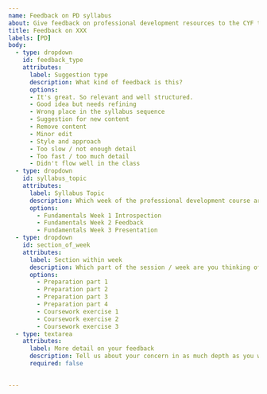 ```yaml
---
name: Feedback on PD syllabus
about: Give feedback on professional development resources to the CYF team
title: Feedback on XXX
labels: [PD]
body:
  - type: dropdown
    id: feedback_type
    attributes:
      label: Suggestion type
      description: What kind of feedback is this?
      options:
      - It's great. So relevant and well structured.
      - Good idea but needs refining
      - Wrong place in the syllabus sequence
      - Suggestion for new content
      - Remove content
      - Minor edit
      - Style and approach
      - Too slow / not enough detail
      - Too fast / too much detail
      - Didn't flow well in the class
  - type: dropdown
    id: syllabus_topic
    attributes:
      label: Syllabus Topic
      description: Which week of the professional development course are you thinking of?
      options:
        - Fundamentals Week 1 Introspection
        - Fundamentals Week 2 Feedback
        - Fundamentals Week 3 Presentation
  - type: dropdown
    id: section_of_week
    attributes:
      label: Section within week
      description: Which part of the session / week are you thinking of?
      options:
        - Preparation part 1
        - Preparation part 2
        - Preparation part 3
        - Preparation part 4
        - Coursework exercise 1
        - Coursework exercise 2
        - Coursework exercise 3
  - type: textarea
    attributes:
      label: More detail on your feedback
      description: Tell us about your concern in as much depth as you wish.
      required: false
    

---
```



